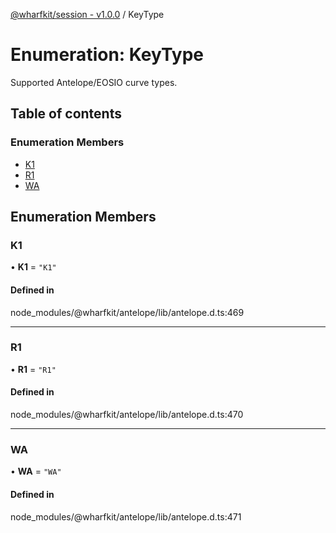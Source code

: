 [@wharfkit/session - v1.0.0](/docs/testREADME.md) / KeyType

# Enumeration: KeyType

Supported Antelope/EOSIO curve types.

## Table of contents

### Enumeration Members

- [K1](/docs/testenums/KeyType-1.md#k1)
- [R1](/docs/testenums/KeyType-1.md#r1)
- [WA](/docs/testenums/KeyType-1.md#wa)

## Enumeration Members

### K1

• **K1** = ``"K1"``

#### Defined in

node_modules/@wharfkit/antelope/lib/antelope.d.ts:469

___

### R1

• **R1** = ``"R1"``

#### Defined in

node_modules/@wharfkit/antelope/lib/antelope.d.ts:470

___

### WA

• **WA** = ``"WA"``

#### Defined in

node_modules/@wharfkit/antelope/lib/antelope.d.ts:471
